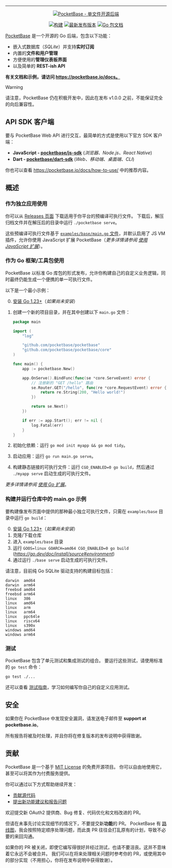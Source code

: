 ---
<p align="center">
    <a href="https://pocketbase.io" target="_blank" rel="noopener">
        <img src="https://i.imgur.com/5qimnm5.png" alt="PocketBase - 单文件开源后端" />
    </a>
</p>

<p align="center">
    <a href="https://github.com/pocketbase/pocketbase/actions/workflows/release.yaml" target="_blank" rel="noopener"><img src="https://github.com/pocketbase/pocketbase/actions/workflows/release.yaml/badge.svg" alt="构建" /></a>
    <a href="https://github.com/pocketbase/pocketbase/releases" target="_blank" rel="noopener"><img src="https://img.shields.io/github/release/pocketbase/pocketbase.svg" alt="最新发布版本" /></a>
    <a href="https://pkg.go.dev/github.com/pocketbase/pocketbase" target="_blank" rel="noopener"><img src="https://godoc.org/github.com/pocketbase/pocketbase?status.svg" alt="Go 包文档" /></a>
</p>

[PocketBase](https://pocketbase.io) 是一个开源的 Go 后端，包含以下功能：

- 嵌入式数据库（_SQLite_）并支持**实时订阅**
- 内置的**文件和用户管理**
- 方便使用的**管理仪表板界面**
- 以及简单的 **REST-ish API**

**有关文档和示例，请访问 https://pocketbase.io/docs。**

> [!WARNING]
> 请注意，PocketBase 仍在积极开发中，因此在发布 v1.0.0 之前，不能保证完全的向后兼容性。

## API SDK 客户端

要与 PocketBase Web API 进行交互，最简单的方式是使用以下官方 SDK 客户端：

- **JavaScript - [pocketbase/js-sdk](https://github.com/pocketbase/js-sdk)** (_浏览器、Node.js、React Native_)
- **Dart - [pocketbase/dart-sdk](https://github.com/pocketbase/dart-sdk)** (_Web、移动端、桌面端、CLI_)

你也可以查看 https://pocketbase.io/docs/how-to-use/ 中的推荐内容。

## 概述

### 作为独立应用使用

你可以从 [Releases 页面](https://github.com/pocketbase/pocketbase/releases) 下载适用于你平台的预编译可执行文件。
下载后，解压归档文件并在解压后的目录中运行 `./pocketbase serve`。

这些预编译可执行文件基于 [`examples/base/main.go` 文件](https://github.com/pocketbase/pocketbase/blob/master/examples/base/main.go)，并默认启用了 JS VM 插件，允许你使用 JavaScript 扩展 PocketBase（_更多详情请参阅 [使用 JavaScript 扩展](https://pocketbase.io/docs/js-overview/)_）。

### 作为 Go 框架/工具包使用

PocketBase 以标准 Go 库包的形式发布，允许你构建自己的自定义业务逻辑，同时最终仍能生成一个便携的单一可执行文件。

以下是一个最小示例：

0. [安装 Go 1.23+](https://go.dev/doc/install)（_如果尚未安装_）

1. 创建一个新的项目目录，并在其中创建以下 `main.go` 文件：
    ```go
    package main

    import (
        "log"

        "github.com/pocketbase/pocketbase"
        "github.com/pocketbase/pocketbase/core"
    )

    func main() {
        app := pocketbase.New()

        app.OnServe().BindFunc(func(se *core.ServeEvent) error {
            // 注册新的 "GET /hello" 路由
            se.Router.GET("/hello", func(re *core.RequestEvent) error {
                return re.String(200, "Hello world!")
            })

            return se.Next()
        })

        if err := app.Start(); err != nil {
            log.Fatal(err)
        }
    }
    ```

2. 初始化依赖：运行 `go mod init myapp && go mod tidy`。

3. 启动应用：运行 `go run main.go serve`。

4. 构建静态链接的可执行文件：运行 `CGO_ENABLED=0 go build`，然后通过 `./myapp serve` 启动生成的可执行文件。

_更多详情请参阅 [使用 Go 扩展](https://pocketbase.io/docs/go-overview/)_。

### 构建并运行仓库中的 main.go 示例

要构建像发布页面中提供的那种最小独立可执行文件，只需在 `examples/base` 目录中运行 `go build`：

0. [安装 Go 1.23+](https://go.dev/doc/install)（_如果尚未安装_）
1. 克隆/下载仓库
2. 进入 `examples/base` 目录
3. 运行 `GOOS=linux GOARCH=amd64 CGO_ENABLED=0 go build`
   (_https://go.dev/doc/install/source#environment_)
4. 通过运行 `./base serve` 启动生成的可执行文件。

请注意，目前纯 Go SQLite 驱动支持的构建目标包括：

```
darwin  amd64
darwin  arm64
freebsd amd64
freebsd arm64
linux   386
linux   amd64
linux   arm
linux   arm64
linux   ppc64le
linux   riscv64
linux   s390x
windows amd64
windows arm64
```

### 测试

PocketBase 包含了单元测试和集成测试的组合。
要运行这些测试，请使用标准的 `go test` 命令：

```sh
go test ./...
```

还可以查看 [测试指南](http://pocketbase.io/docs/testing)，学习如何编写你自己的自定义应用测试。

## 安全

如果你在 PocketBase 中发现安全漏洞，请发送电子邮件至 **support at pocketbase.io**。

所有报告将被及时处理，并且你将在修复版本的发布说明中获得致谢。

## 贡献

PocketBase 是一个基于 [MIT License](LICENSE.md) 的免费开源项目。
你可以自由地使用它，甚至可以将其作为付费服务提供。

你可以通过以下方式帮助继续开发：

- [贡献源代码](CONTRIBUTING.md)
- [提出新功能建议和报告问题](https://github.com/pocketbase/pocketbase/issues)

欢迎提交新 OAuth2 提供商、Bug 修复、代码优化和文档改进的 PR。

但请在未事先讨论实现细节的情况下，不要提交新**功能**的 PR。
PocketBase 有 [路线图](https://github.com/orgs/pocketbase/projects/2)，我会按照特定顺序处理问题，而此类 PR 往往会打乱原有的计划，导致不必要的来回沟通。

如果你的 PR 被关闭，即使它编写得很好并经过测试，也请不要沮丧。这并不意味着它永远不会被合并。
我们可以在将来处理相关问题时参考你的 PR，或使用其中的部分实现（不用担心，你将在发布说明中获得致谢）。